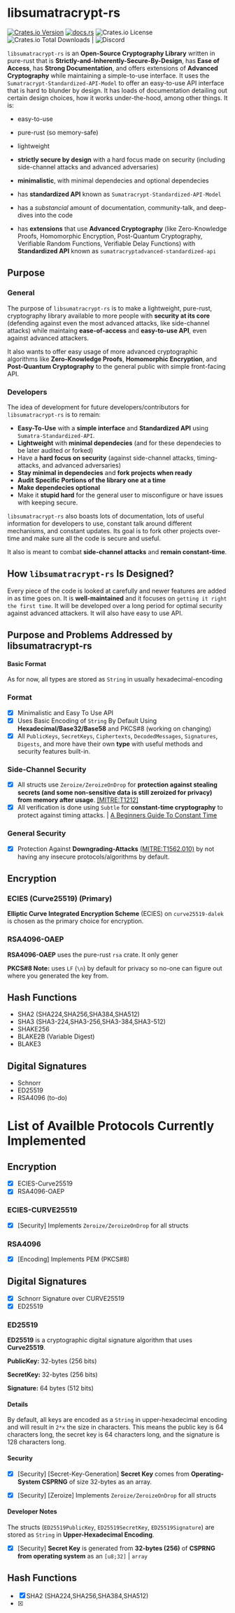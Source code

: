 # libsumatracrypt-rs

[![Crates.io Version](https://img.shields.io/crates/v/libsumatracrypt-rs?style=flat-square)](https://crates.io/crates/libsumatracrypt-rs)
[![docs.rs](https://img.shields.io/docsrs/libsumatracrypt-rs)](https://docs.rs/libsumatracrypt-rs/latest/libsumatracrypt_rs/)
![Crates.io License](https://img.shields.io/crates/l/libsumatracrypt-rs?style=flat-square)
![Crates.io Total Downloads](https://img.shields.io/crates/d/libsumatracrypt-rs?style=flat-square)
| ![Discord](https://img.shields.io/discord/1261440665821253632?style=flat-square&logo=Discord)






`libsumatracrypt-rs` is an **Open-Source Cryptography Library** written in pure-rust that is **Strictly-and-Inherently-Secure-By-Design**, has **Ease of Access**, has **Strong Documentation**, and offers extensions of **Advanced Cryptography** while maintaining a simple-to-use interface. It uses the `Sumatracrypt-Standardized-API-Model` to offer an easy-to-use API interface that is hard to blunder by design. It has loads of documentation detailing out certain design choices, how it works under-the-hood, among other things. It is:

* easy-to-use

* pure-rust (so memory-safe)

* lightweight

* **strictly secure by design** with a hard focus made on security (including side-channel attacks and advanced adversaries)

* **minimalistic**, with minimal dependecies and optional dependecies

* has **standardized API** known as `Sumatracrypt-Standardized-API-Model`

* has a *substancial* amount of documentation, community-talk, and deep-dives into the code

* has **extensions** that use **Advanced Cryptography** (like Zero-Knowledge Proofs, Homomorphic Encryption, Post-Quantum Cryptography, Verifiable Random Functions, Verifiable Delay Functions) with **Standardized API** known as `sumatracryptadvanced-standardized-api`

## Purpose

### General

The purpose of `libsumatracrypt-rs` is to make a lightweight, pure-rust, cryptography library available to more people with **security at its core** (defending against even the most advanced attacks, like side-channel attacks) while maintaing **ease-of-access** and **easy-to-use API**, even against advanced attackers.

It also wants to offer easy usage of more advanced cryptographic algorithms like **Zero-Knowledge Proofs**, **Homomorphic Encryption**, and **Post-Quantum Cryptography** to the general public with simple front-facing API.

### Developers

The idea of development for future developers/contributors for `libsumatracrypt-rs` is to remain:

* **Easy-To-Use** with a **simple interface** and **Standardized API** using `Sumatra-Standardized-API`.
* **Lightweight** with **minimal dependecies** (and for these dependecies to be later audited or forked)
* Have a **hard focus on security** (against side-channel attacks, timing-attacks, and advanced adversaries)
* **Stay minimal in dependecies** and **fork projects when ready**
* **Audit Specific Portions of the library one at a time**
* **Make dependecies optional**
* Make it **stupid hard** for the general user to misconfigure or have issues with keeping secure.

`libsumatracrypt-rs` also boasts lots of documentation, lots of useful information for developers to use, constant talk around different mechanisms, and constant updates. Its goal is to fork other projects over-time and make sure all the code is secure and useful.

It also is meant to combat **side-channel attacks** and **remain constant-time**.

## How `libsumatracrypt-rs` Is Designed?

Every piece of the code is looked at carefully and newer features are added in as time goes on. It is **well-maintained** and it focuses on `getting it right the first time`. It will be developed over a long period for optimal security against advanced attackers. It will also have easy to use API.

## Purpose and Problems Addressed by libsumatracrypt-rs

#### Basic Format

As for now, all types are stored as `String` in usually hexadecimal-encoding

### Format
- [X] Minimalistic and Easy To Use API
- [X] Uses Basic Encoding of `String` By Default Using **Hexadecimal/Base32/Base58** and PKCS#8 (working on changing)
- [X] All `PublicKeys`, `SecretKeys`, `Ciphertexts`, `DecodedMessages`, `Signatures`, `Digests`, and more have their own **type** with useful methods and security features built-in.

### Side-Channel Security
- [X] All structs use `Zeroize/ZeroizeOnDrop` for **protection against stealing secrets (and some non-sensitive data is still zeroized for privacy) from memory after usage**. [[MITRE:T1212]](https://attack.mitre.org/techniques/T1212/)
- [X] All verification is done using `Subtle` for **constant-time cryptography** to protect against timing attacks. | [A Beginners Guide To Constant Time](https://www.chosenplaintext.ca/articles/beginners-guide-constant-time-cryptography.html)

### General Security
- [X] Protection Against **Downgrading-Attacks** [(MITRE:T1562.010)](https://attack.mitre.org/techniques/T1562/010/) by not having any insecure protocols/algorithms by default.




## Encryption

### ECIES (Curve25519) (Primary)

**Elliptic Curve Integrated Encryption Scheme** (ECIES) on `curve25519-dalek` is chosen as the primary choice for encryption.

### RSA4096-OAEP

**RSA4096-OAEP** uses the pure-rust `rsa` crate. It only gener
 
**PKCS#8 Note:** uses `LF` (`\n`) by default for privacy so no-one can figure out where you generated the key from.

## Hash Functions

* SHA2 (SHA224,SHA256,SHA384,SHA512)
* SHA3 (SHA3-224,SHA3-256,SHA3-384,SHA3-512)
* SHAKE256
* BLAKE2B (Variable Digest)
* BLAKE3

## Digital Signatures

* Schnorr
* ED25519
* RSA4096 (to-do)

# List of Availble Protocols Currently Implemented

## Encryption

- [X] ECIES-Curve25519
- [X] RSA4096-OAEP

### ECIES-CURVE25519

- [X] [Security] Implements `Zeroize/ZeroizeOnDrop` for all structs

### RSA4096

- [X] [Encoding] Implements PEM (PKCS#8)

## Digital Signatures

- [X] Schnorr Signature over CURVE25519
- [X] ED25519

### ED25519

**ED25519** is a cryptographic digital signature algorithm that uses **Curve25519**.

**PublicKey:** 32-bytes (256 bits)

**SecretKey:** 32-bytes (256 bits)

**Signature:** 64 bytes (512 bits)

#### Details

By default, all keys are encoded as a `String` in upper-hexadecimal encoding and will result in `2*x` the size in characters. This means the public key is 64 characters long, the secret key is 64 characters long, and the signature is 128 characters long.



#### Security

- [X] [Security] [Secret-Key-Generation] **Secret Key** comes from **Operating-System CSPRNG** of size 32-bytes as an array.
- [X] [Security] [Zeroize] Implements `Zeroize/ZeroizeOnDrop` for all structs


#### Developer Notes

The structs (`ED25519PublicKey`, `ED25519SecretKey`, `ED25519Signature`) are stored as `String` in **Upper-Hexadecimal Encoding**.

- [X] [Security] **Secret Key** is generated from **32-bytes (256)** of **CSPRNG from operating system** as an `[u8;32]` | `array`

## Hash Functions

- [X] SHA2 (SHA224,SHA256,SHA384,SHA512)
- [X] 
